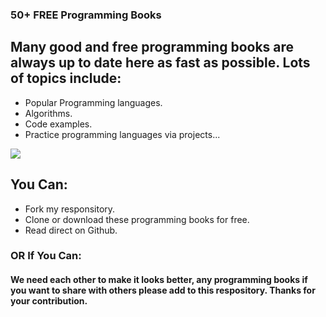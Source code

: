 
### 50+ FREE Programming Books

## Many good and free programming books are always up to date here as fast as possible. Lots of topics include:
* Popular Programming languages.
* Algorithms.
* Code examples.
* Practice programming languages via projects...

![](https://static1.squarespace.com/static/5288f78fe4b088c60f4c3232/t/56cd8bae27d4bddd6eb92c55/1456311229588/)
## You Can:
* Fork my responsitory.
* Clone or download these programming books for free.
* Read direct on Github.
### OR If You Can:
#### We need each other to make it looks better, any programming books if you want to share with others please add to this respository. Thanks for your contribution. 



